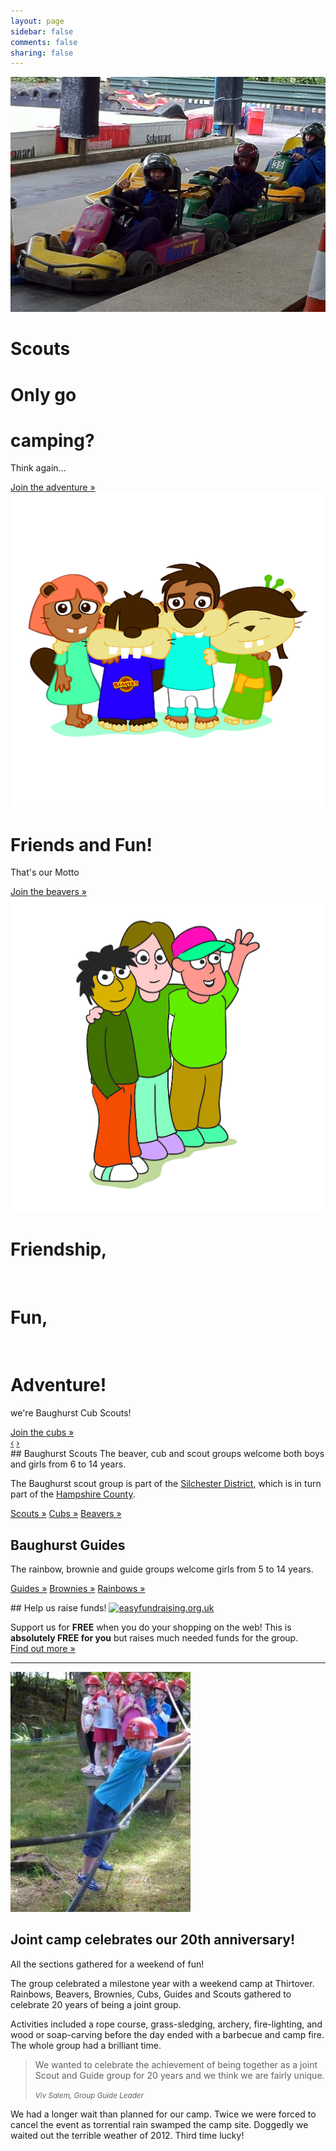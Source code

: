 ```yaml
---
layout: page
sidebar: false
comments: false
sharing: false
---
```


<!-- Carousel
================================================== -->
<div id="myCarousel" class="carousel slide">
  <div class="carousel-inner">
    <div class="item active">
      <img src="images/scouts/scouts-karting.jpg" alt="">
      <div class="container">
        <div class="carousel-caption scouts">
          <h1 class="alt-scouts">Scouts</h1>
          <h1 >Only go</h1>
          <h1 >camping?</h1>
          <p class="lead alt-scouts">Think again...</p>
          <a class="btn btn-large btn-primary" href="scouts">Join the adventure &raquo;</a>
        </div>
      </div>
    </div>
    <div class="item">
      <img src="images/beavers/Group.jpg" alt="">
      <div class="container">
        <div class="carousel-caption beavers">
          <h1 class="beavers"><span class="beaver-brown">Friends</span> <span class="beaver-sandy">and</span> <span class="beaver-red">Fun!</span></h1>
          <p class="lead beavers">That's our Motto</p>
          <a class="btn btn-large btn-beavers-primary" href="beavers">Join the beavers &raquo;</a>
        </div>
      </div>
    </div>
    <div class="item">
      <img src="images/cubs/Group.jpg" alt="">
      <div class="container">
        <div class="carousel-caption cubs">
          <h1 class="cubs">Friendship,</h1><br> 
          <h1><span class="cubs-yellow">Fun,</span></h1><br> 
          <h1><span class="cubs-red">Adventure!</span></h1>
          <p class="lead cubs">we're Baughurst Cub Scouts!</p>
          <a class="btn btn-large btn-cubs-primary" href="cubs">Join the cubs &raquo;</a>
        </div>
      </div>
    </div>
  </div>
  <a class="left carousel-control" href="#myCarousel" data-slide="prev">&lsaquo;</a>
  <a class="right carousel-control" href="#myCarousel" data-slide="next">&rsaquo;</a>
</div><!-- /.carousel -->



<!-- Marketing messaging and featurettes
================================================== -->
<!-- Wrap the rest of the page in another container to center all the content. -->

<section class="container">

  <!-- Three columns of text below the carousel -->
<section class="row">
  <article class="span4">
## Baughurst Scouts
The beaver, cub and scout groups welcome both boys and girls from 6 to 14 years.

The Baughurst scout group is part of the [Silchester District](http://www.silchester-scouts.org.uk), which is in turn part of the [Hampshire County](http://www.scouts-hants.org.uk).

<a class="btn btn-primary" href="scouts">Scouts &raquo;</a>
<a class="btn btn-cubs-primary" href="cubs">Cubs &raquo;</a>
<a class="btn btn-beavers-primary" href="beavers">Beavers &raquo;</a>
  </article><!-- /.span4 -->
  <article class="span4">

## Baughurst Guides

The rainbow, brownie and guide groups welcome girls from 5 to 14 years.  

<a class="btn" href="guides">Guides &raquo;</a>
<a class="btn" href="brownies">Brownies &raquo;</a>
<a class="btn" href="rainbows">Rainbows &raquo;</a>
</article><!-- /.span4 -->
<article class="span4">
## Help us raise funds!
<!-- Here's my badge to show support for Baughurst Scout and Guide Group. They raise funds with easyfundraising.org.uk -->
<a href="http://www.easyfundraising.org.uk/causes/baughurstsgg/?badge=mycause_large_DF8KIW_1WKLJR.png&amp;u=1WKLJR&amp;urp=1WKLJR" class="easyfundraisingBadge"><img src="http://www.easyfundraising.org.uk/images/thanks-for-badging/mycause_large_DF8KIW_1WKLJR.png" border="0" alt="easyfundraising.org.uk"></a>

Support us for **FREE** when you do your shopping on the web!
This is **absolutely FREE for you** but raises much needed funds for the group.  
<a class="btn btn-info" href="easy-fundraising">Find out more &raquo;</a>
  
</article><!-- /.span4 -->
</section><!-- /.row -->


<!-- START THE FEATURETTES -->

<hr class="featurette-divider">

<article class="featurette">
  <img class="featurette-image pull-right" src="images/group-camp.jpg">
  <h2 class="featurette-heading">Joint camp <span class="muted"> celebrates our 20th anniversary!</span></h2>
  <p class="lead">All the sections gathered for a weekend of fun!</p>

The group celebrated a milestone year with a weekend camp at Thirtover. Rainbows, Beavers, Brownies, Cubs, Guides and Scouts gathered to celebrate 20 years of being a joint group.

Activities included a rope course, grass-sledging, archery, fire-lighting, and wood or soap-carving before the day ended with a barbecue and camp fire. The whole group had a brilliant time. 

<blockquote>
  <p>We wanted to celebrate the achievement of being together as a joint Scout and Guide group for 20 years and we think we are fairly unique.</p>
  <small><cite title="Source Title">Viv Salem, Group Guide Leader</cite></small>
</blockquote>

We had a longer wait than planned for our camp.  Twice we were forced to cancel the event as torrential rain swamped the camp site.  Doggedly we waited out the terrible weather of 2012.  Third time lucky!</p>
</article>


<!-- /END THE FEATURETTES -->

<script>
  !function ($) {
    $(function(){
      // carousel demo
      $('#myCarousel').carousel()
    })
  }(window.jQuery)
</script>

</section>  



<!--div class="span9">
  {% assign index = true %}
  {% for post in paginator.posts %}
  {% assign content = post.content %}
    <article>
      {% include article.html %}
    </article>
  {% endfor %}
  <ul class="pager">
    {% if paginator.next_page %}
    <li class="previous"><a href="{{paginator.next_page}}">&larr; Older</a></li>
    {% endif %}
    <li><a href="/blog/archives">Blog Archives</a></li>
    {% if paginator.previous_page %}
    <li class="next"><a href="{{paginator.previous_page}}">Newer &rarr;</a></li>
    {% endif %}
  </ul>
</div-->

